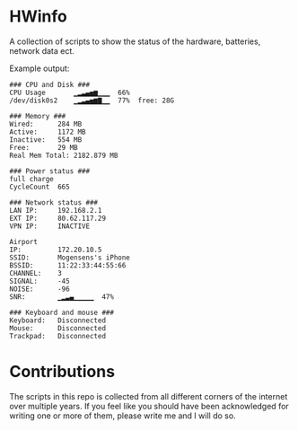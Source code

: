 HWinfo
======

A collection of scripts to show the status of the hardware, batteries, network
data ect. 

Example output:

    ### CPU and Disk ###
    CPU Usage       ▁▂▃▄▅▆▁▁▁  66%
    /dev/disk0s2  	▁▂▃▄▅▆▇▁▁  77%	free: 28G

    ### Memory ###
    Wired:		284 MB
    Active:		1172 MB
    Inactive:	554 MB
    Free:		29 MB
    Real Mem Total:	2182.879 MB

    ### Power status ###
    full charge
    CycleCount	665

    ### Network status ###
    LAN IP:		192.168.2.1 
    EXT IP:		80.62.117.29
    VPN IP:		INACTIVE 

    Airport
    IP:         172.20.10.5
    SSID:		Mogensens's iPhone
    BSSID:		11:22:33:44:55:66
    CHANNEL:	3
    SIGNAL:		-45
    NOISE:		-96
    SNR:		▁▂▃▄▁▁▁▁▁  47%

    ### Keyboard and mouse ###
    Keyboard:	Disconnected
    Mouse:		Disconnected
    Trackpad:	Disconnected


Contributions
=============
The scripts in this repo is collected from all different corners of the
internet over multiple years. If you feel like you should have been
acknowledged for writing one or more of them, please write me and I will do so.
